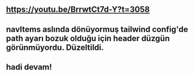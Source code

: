## https://youtu.be/BrrwtCt7d-Y?t=3058

## navItems aslında dönüyormuş tailwind config'de path ayarı bozuk olduğu için header düzgün görünmüyordu. Düzeltildi.

## hadi devam!
